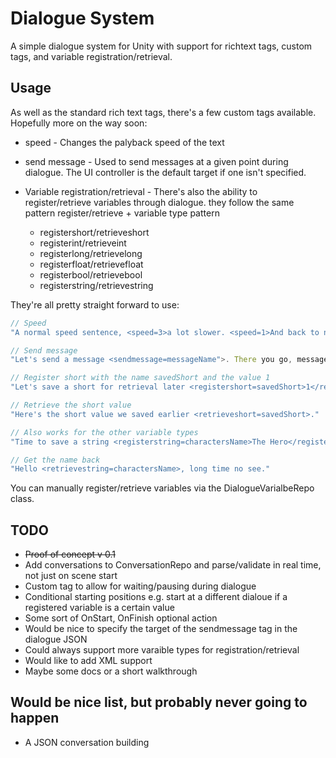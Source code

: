 # Dialogue System

A simple dialogue system for Unity with support for richtext tags, custom tags, and variable registration/retrieval.

## Usage

As well as the standard rich text tags, there's a few custom tags available. Hopefully more on the way soon:

  - speed - Changes the palyback speed of the text
  - send message - Used to send messages at a given point during dialogue. The UI controller is the default target if one isn't specified.
  
  - Variable registration/retrieval - There's also the ability to register/retrieve variables through dialogue. they follow the same pattern register/retrieve + variable type pattern
    - registershort/retrieveshort
    - registerint/retrieveint
    - registerlong/retrievelong
    - registerfloat/retrievefloat
    - registerbool/retrievebool
    - registerstring/retrievestring
    
 
 They're all pretty straight forward to use:
 ```javascript
 // Speed
 "A normal speed sentence, <speed=3>a lot slower. <speed=1>And back to normal speed again"
 
 // Send message
 "Let's send a message <sendmessage=messageName">. There you go, message send.
 
 // Register short with the name savedShort and the value 1
 "Let's save a short for retrieval later <registershort=savedShort>1</registershort>."
 
 // Retrieve the short value
 "Here's the short value we saved earlier <retrieveshort=savedShort>."
 
 // Also works for the other variable types
 "Time to save a string <registerstring=charactersName>The Hero</registerstring>."
 
 // Get the name back
 "Hello <retrievestring=charactersName>, long time no see."
 ```
 
 You can manually register/retrieve variables via the DialogueVarialbeRepo class.
 
 ## TODO
 - ~~Proof of concept v 0.1~~
 - Add conversations to ConversationRepo and parse/validate in real time, not just on scene start
 - Custom tag to allow for waiting/pausing during dialogue
 - Conditional starting positions e.g. start at a different dialoue if a registered variable is a certain value
 - Some sort of OnStart, OnFinish optional action
 - Would be nice to specify the target of the sendmessage tag in the dialogue JSON
 - Could always support more varaible types for registration/retrieval
 - Would like to add XML support
 - Maybe some docs or a short walkthrough
 
## Would be nice list, but probably never going to happen
- A JSON conversation building
 
